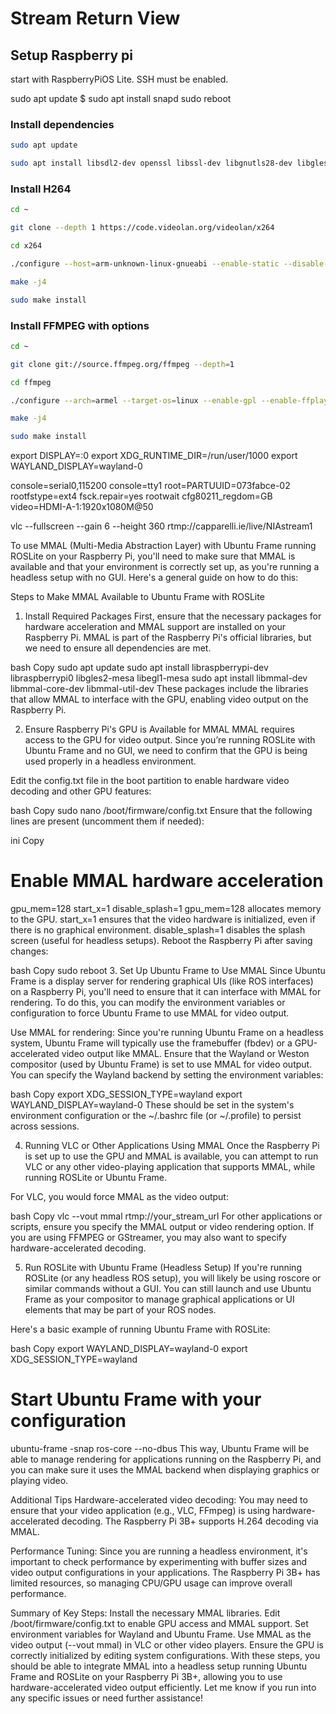 # Stream Return View

## Setup Raspberry pi

start with RaspberryPiOS Lite. SSH must be enabled.

sudo apt update
$ sudo apt install snapd
sudo reboot

### Install dependencies

```bash
sudo apt update

sudo apt install libsdl2-dev openssl libssl-dev libgnutls28-dev libgles2-mesa libgles2-mesa-dev xorg-dev build-essential git pulseaudio
```

### Install H264

```bash
cd ~

git clone --depth 1 https://code.videolan.org/videolan/x264

cd x264

./configure --host=arm-unknown-linux-gnueabi --enable-static --disable-opencl --disable-asm

make -j4

sudo make install
```

### Install FFMPEG with options

```bash
cd ~

git clone git://source.ffmpeg.org/ffmpeg --depth=1

cd ffmpeg

./configure --arch=armel --target-os=linux --enable-gpl --enable-ffplay --enable-libx264 --enable-nonfree

make -j4

sudo make install
```

export DISPLAY=:0
export XDG_RUNTIME_DIR=/run/user/1000
export WAYLAND_DISPLAY=wayland-0


console=serial0,115200 console=tty1 root=PARTUUID=073fabce-02 rootfstype=ext4 fsck.repair=yes rootwait cfg80211_regdom=GB video=HDMI-A-1:1920x1080M@50

vlc --fullscreen --gain 6 --height 360 rtmp://capparelli.ie/live/NIAstream1


To use MMAL (Multi-Media Abstraction Layer) with Ubuntu Frame running ROSLite on your Raspberry Pi, you'll need to make sure that MMAL is available and that your environment is correctly set up, as you're running a headless setup with no GUI. Here's a general guide on how to do this:

Steps to Make MMAL Available to Ubuntu Frame with ROSLite
1. Install Required Packages
First, ensure that the necessary packages for hardware acceleration and MMAL support are installed on your Raspberry Pi. MMAL is part of the Raspberry Pi's official libraries, but we need to ensure all dependencies are met.

bash
Copy
sudo apt update
sudo apt install libraspberrypi-dev libraspberrypi0 libgles2-mesa libegl1-mesa
sudo apt install libmmal-dev libmmal-core-dev libmmal-util-dev
These packages include the libraries that allow MMAL to interface with the GPU, enabling video output on the Raspberry Pi.

2. Ensure Raspberry Pi's GPU is Available for MMAL
MMAL requires access to the GPU for video output. Since you’re running ROSLite with Ubuntu Frame and no GUI, we need to confirm that the GPU is being used properly in a headless environment.

Edit the config.txt file in the boot partition to enable hardware video decoding and other GPU features:

bash
Copy
sudo nano /boot/firmware/config.txt
Ensure that the following lines are present (uncomment them if needed):

ini
Copy
# Enable MMAL hardware acceleration
gpu_mem=128
start_x=1
disable_splash=1
gpu_mem=128 allocates memory to the GPU.
start_x=1 ensures that the video hardware is initialized, even if there is no graphical environment.
disable_splash=1 disables the splash screen (useful for headless setups).
Reboot the Raspberry Pi after saving changes:

bash
Copy
sudo reboot
3. Set Up Ubuntu Frame to Use MMAL
Since Ubuntu Frame is a display server for rendering graphical UIs (like ROS interfaces) on a Raspberry Pi, you'll need to ensure that it can interface with MMAL for rendering. To do this, you can modify the environment variables or configuration to force Ubuntu Frame to use MMAL for video output.

Use MMAL for rendering: Since you're running Ubuntu Frame on a headless system, Ubuntu Frame will typically use the framebuffer (fbdev) or a GPU-accelerated video output like MMAL. Ensure that the Wayland or Weston compositor (used by Ubuntu Frame) is set to use MMAL for video output.
You can specify the Wayland backend by setting the environment variables:

bash
Copy
export XDG_SESSION_TYPE=wayland
export WAYLAND_DISPLAY=wayland-0
These should be set in the system's environment configuration or the ~/.bashrc file (or ~/.profile) to persist across sessions.

4. Running VLC or Other Applications Using MMAL
Once the Raspberry Pi is set up to use the GPU and MMAL is available, you can attempt to run VLC or any other video-playing application that supports MMAL, while running ROSLite or Ubuntu Frame.

For VLC, you would force MMAL as the video output:

bash
Copy
vlc --vout mmal rtmp://your_stream_url
For other applications or scripts, ensure you specify the MMAL output or video rendering option. If you are using FFMPEG or GStreamer, you may also want to specify hardware-accelerated decoding.

5. Run ROSLite with Ubuntu Frame (Headless Setup)
If you're running ROSLite (or any headless ROS setup), you will likely be using roscore or similar commands without a GUI. You can still launch and use Ubuntu Frame as your compositor to manage graphical applications or UI elements that may be part of your ROS nodes.

Here's a basic example of running Ubuntu Frame with ROSLite:

bash
Copy
export WAYLAND_DISPLAY=wayland-0
export XDG_SESSION_TYPE=wayland

# Start Ubuntu Frame with your configuration
ubuntu-frame -snap ros-core --no-dbus
This way, Ubuntu Frame will be able to manage rendering for applications running on the Raspberry Pi, and you can make sure it uses the MMAL backend when displaying graphics or playing video.

Additional Tips
Hardware-accelerated video decoding: You may need to ensure that your video application (e.g., VLC, FFmpeg) is using hardware-accelerated decoding. The Raspberry Pi 3B+ supports H.264 decoding via MMAL.

Performance Tuning: Since you are running a headless environment, it's important to check performance by experimenting with buffer sizes and video output configurations in your applications. The Raspberry Pi 3B+ has limited resources, so managing CPU/GPU usage can improve overall performance.

Summary of Key Steps:
Install the necessary MMAL libraries.
Edit /boot/firmware/config.txt to enable GPU access and MMAL support.
Set environment variables for Wayland and Ubuntu Frame.
Use MMAL as the video output (--vout mmal) in VLC or other video players.
Ensure the GPU is correctly initialized by editing system configurations.
With these steps, you should be able to integrate MMAL into a headless setup running Ubuntu Frame and ROSLite on your Raspberry Pi 3B+, allowing you to use hardware-accelerated video output efficiently. Let me know if you run into any specific issues or need further assistance!